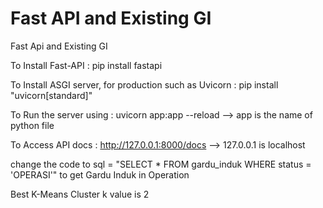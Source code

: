 # Fast API and Existing GI

Fast Api and Existing GI

To Install Fast-API : pip install fastapi


To Install ASGI server, for production such as Uvicorn : pip install "uvicorn[standard]"


To Run the server using : uvicorn app:app --reload --> app is the name of python file


To Access API docs : http://127.0.0.1:8000/docs --> 127.0.0.1 is localhost 


change the code to sql = "SELECT * FROM gardu_induk WHERE status = 'OPERASI'" to get Gardu Induk in Operation


Best K-Means Cluster k value is 2
